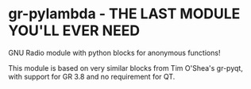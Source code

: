 # gr-pylambda - THE LAST MODULE YOU'LL EVER NEED

GNU Radio module with python blocks for anonymous functions!

This module is based on very similar blocks from Tim O'Shea's gr-pyqt, with support for GR 3.8 and no requirement for QT.

